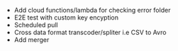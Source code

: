 - Add cloud functions/lambda for checking error folder
- E2E test with custom key encyption
- Scheduled pull
- Cross data format transcoder/spliter i.e CSV to Avro
- Add merger


